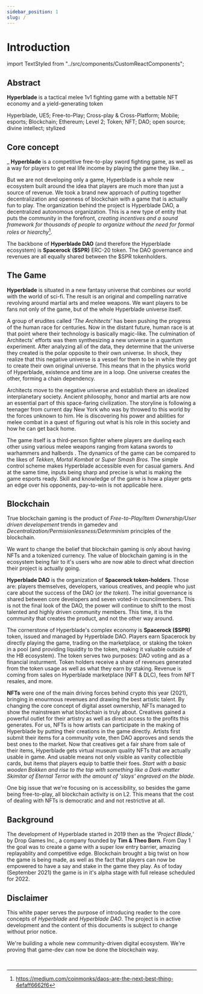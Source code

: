```yaml
---
sidebar_position: 1
slug: /
---
```


# Introduction

import TextStyled from "../src/components/CustomReactComponents";

## Abstract

**Hyperblade** is a tactical melee 1v1 fighting game with a bettable NFT economy and a yield-generating token

Hyperblade,
UE5; Free-to-Play; Cross-play & Cross-Platform; Mobile; esports; Blockchain; Ethereum; Level 2; Token; NFT; DAO; open source; divine intellect; stylized

## Core concept

_
**Hyperblade** is a competitive free-to-play sword fighting game, as well as a way for players to get real life income by playing the game they like.
_

But we are not developing only a game, Hyperblade is a whole new ecosystem built around the idea that players are much more than just a source of revenue. We took a brand new approach of putting together decentralization and openness of blockchain with a game that is actually fun to play. The organization behind the project is Hyperblade DAO, a decentralized autonomous organization. This is a new type of entity that puts the community in the forefront, _creating incentives and a sound framework for thousands of people to organize without the need for formal roles or hiearchy_[^1].

[^1]: https://medium.com/coinmonks/daos-are-the-next-best-thing-4efaff6662f6

The backbone of **Hyperblade DAO** (and therefore the Hyperblade ecosystem) is **Spacerock** **($SPR)** ERC-20 token. The DAO governance and revenues are all equally shared between the $SPR tokenholders.

## The Game

**Hyperblade** is situated in a new fantasy universe that combines our world with the world of sci-fi. The result is an original and compelling narrative revolving around martial arts and melee weapons. We want players to be fans not only of the game, but of the whole Hyperblade universe itself.

A group of erudites called _‘The Architects’_ has been pushing the progress of the human race for centuries. Now in the distant future, human race is at that point where their technology is basically magic-like. The culmination of Architects' efforts was them synthesizing a new universe in a quantum experiment. After analyzing all of the data, they determine that the universe they created is the polar opposite to their own universe. In shock, they realize that this negative universe is a vessel for them to be in while they got to create their own original universe. This means that in the physics world of Hyperblade, existence and time are in a loop. One universe creates the other, forming a chain dependency.

Architects move to the negative universe and establish there an idealized interplanetary society. Ancient philosophy, honor and martial arts are now an essential part of this space-faring civilization. The storyline is following a teenager from current day New York who was by throwed to this world by the forces unknown to him. He is discovering his power and abilities for melee combat in a quest of figuring out what is his role in this society and how he can get back home.

The game itself is a third-person fighter where players are dueling each other using various melee weapons ranging from katana swords to warhammers and halberds . The dynamics of the game can be compared to the likes of _Tekken_, _Mortal Kombat_ or _Super Smash Bros_. The simple control scheme makes Hyperblade accessible even for casual gamers. And at the same time, inputs being sharp and precise is what is making the game esports ready. Skill and knowledge of the game is how a player gets an edge over his opponents, pay-to-win is not applicable here.

## Blockchain

True blockchain gaming is the product of _Free-to-Play/Item Ownership/User driven developement_ trends in gamedev and _Decentralization/Permisionlessness/Determinism_ principles of the blockchain.

We want to change the belief that blockchain gaming is only about having NFTs and a tokenized currency. The value of blockchain gaming is in the ecosystem being fair to it's users who are now able to direct what direction their project is actually going.

**Hyperblade DAO** is the organization of **Spacerock token-holders**. Those are: players themselves, developers, various creatives, and people who just care about the success of the DAO (_or the token_). The initial governance is shared between core developers and seven voted-in councilmembers. This is not the final look of the DAO, the power will continue to shift to the most talented and highly driven community members. This time, it is the community that creates the product, and not the other way around.

The cornerstone of Hyperblade's complex economy is **Spacerock ($SPR)** token, issued and managed by Hyperblade DAO. Players earn Spacerock by directly playing the game, trading on the marketplace, or staking the token in a pool (and providing liquidity to the token, making it valuable outside of the HB ecosystem). The token serves two purposes: DAO voting and as a financial insturment. Token holders receive a share of revenues generated from the token usage as well as what they earn by staking. Revenue is coming from sales on Hyperblade marketplace (NFT & DLC), fees from NFT resales, and more.

**NFTs** were one of the main driving forces behind crypto this year (2021), bringing in enourmous revenues and drawing the best artistic talent. By changing the core concept of digital asset ownership, NFTs managed to show the mainstream what blockchain is truly about. Creatives gained a powerful outlet for their artistry as well as direct access to the profits this generates. For us, NFTs is how artists can participate in the making of Hyperblade by putting their creations in the game directly. Artists first submit their items for a community vote, then DAO approves and sends the best ones to the market. Now that creatives get a fair share from sale of their items, Hyperblade gets virtual museum quality NFTs that are actually usable in game. And usable means not only visible as vanity collectible cards, but items that players equip to battle their foes. _Start with a basic wooden Bokken and rise to the top with something like a Dark-matter Skimitar of Eternal Terror with the amount of 'slays' engraved on the blade._

One big issue that we're focusing on is accessibility, so besides the game being free-to-play, all blockchain activity is on L2. This means that the cost of dealing with NFTs is democratic and and not restrictive at all.

## Background

The development of Hyperblade started in 2019 then as the _'Project Blade,'_ by Drop Games Inc., a company founded by **Tim & Theo Born**. From Day 1 the goal was to create a game with a super low entry barrier, amazing replayablity and competitive edge. Blockchain brought a big twist on how the game is being made, as well as the fact that players can now be empowered to have a say and stake in the game they play. As of today (September 2021) the game is in it's alpha stage with full release scheduled for 2022.

## Disclaimer

This white paper serves the purpose of introducing reader to the core concepts of _Hyperblade_ and _Hyperblade DAO_. The project is in active development and the content of this documents is subject to change without prior notice.

<TextStyled fontStyle="italic" fontSize="1.4rem">We're building a whole new community-driven digital ecosystem. We're proving that game-dev can now be done the blockchain way.</TextStyled>

<br/>
